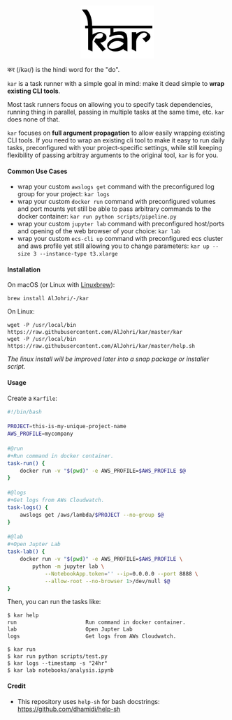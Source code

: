 <p align="center">
  <img src="./logo.png" alt="kar">
</p>

कर (/kəɾ/) is the hindi word for the "do".

`kar` is a task runner with a simple goal in mind: make it dead simple to **wrap existing CLI tools**.

Most task runners focus on allowing you to specify task dependencies, running thing in parallel, passing in multiple tasks at the same time, etc. `kar` does none of that.

`kar` focuses on **full argument propagation** to allow easily wrapping existing CLI tools. If you need to wrap an existing cli tool to make it easy to run daily tasks, preconfigured with your project-specific settings, while still keeping flexibility of passing arbitray arguments to the original tool, `kar` is for you.

#### Common Use Cases

- wrap your custom `awslogs get` command with the preconfigured log group for your project: `kar logs`
- wrap your custom `docker run` command with preconfigured volumes and port mounts yet still be able to pass arbitrary commands to the docker container: `kar run python scripts/pipeline.py`
- wrap your custom `jupyter lab` command with preconfigured host/ports and opening of the web browser of your choice: `kar lab`
- wrap your custom `ecs-cli up` command with preconfigured ecs cluster and aws profile yet still allowing you to change parameters: `kar up --size 3 --instance-type t3.xlarge`

#### Installation

On macOS (or Linux with [Linuxbrew](https://docs.brew.sh/Homebrew-on-Linux)):

```
brew install AlJohri/-/kar
```

On Linux:

```
wget -P /usr/local/bin https://raw.githubusercontent.com/AlJohri/kar/master/kar
wget -P /usr/local/bin https://raw.githubusercontent.com/AlJohri/kar/master/help.sh
```

_The linux install will be improved later into a snap package or installer script._

#### Usage

Create a `Karfile`:

```bash
#!/bin/bash

PROJECT=this-is-my-unique-project-name
AWS_PROFILE=mycompany

#@run
#+Run command in docker container.
task-run() {
    docker run -v "$(pwd)" -e AWS_PROFILE=$AWS_PROFILE $@
}

#@logs
#+Get logs from AWs Cloudwatch.
task-logs() {
    awslogs get /aws/lambda/$PROJECT --no-group $@
}

#@lab
#+Open Jupter Lab
task-lab() {
    docker run -v "$(pwd)" -e AWS_PROFILE=$AWS_PROFILE \
        python -m jupyter lab \
            --NotebookApp.token='' --ip=0.0.0.0 --port 8888 \
            --allow-root --no-browser 1>/dev/null $@
}
```

Then, you can run the tasks like:

```
$ kar help
run                      Run command in docker container.
lab                      Open Jupter Lab
logs                     Get logs from AWs Cloudwatch.
```

```
$ kar run
$ kar run python scripts/test.py
$ kar logs --timestamp -s "24hr"
$ kar lab notebooks/analysis.ipynb
```

#### Credit

- This repository uses `help-sh` for bash docstrings: https://github.com/dhamidi/help-sh
